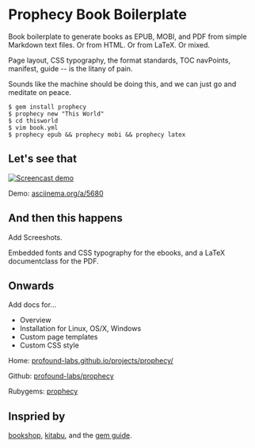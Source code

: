 Prophecy Book Boilerplate
=========================

Book boilerplate to generate books as EPUB, MOBI, and PDF from simple
Markdown text files. Or from HTML. Or from LaTeX. Or mixed.

Page layout, CSS typography, the format standards, TOC navPoints,
manifest, guide -- is the litany of pain.

Sounds like the machine should be doing this, and we can just go and
meditate on peace.

    $ gem install prophecy
    $ prophecy new "This World"
    $ cd thisworld
    $ vim book.yml
    $ prophecy epub && prophecy mobi && prophecy latex

## Let's see that

[![Screencast demo][demo-jpg]](http://asciinema.org/a/5680)

[demo-jpg]: http://profound-labs.github.io/images/screenshots/prophecy-screencast.jpg

Demo: [asciinema.org/a/5680](http://asciinema.org/a/5680)

## And then this happens

Add Screeshots.

Embedded fonts and CSS typography for the ebooks, and a LaTeX
documentclass for the PDF.

## Onwards

Add docs for...

- Overview
- Installation for Linux, OS/X, Windows
- Custom page templates
- Custom CSS style

Home: [profound-labs.github.io/projects/prophecy/](http://profound-labs.github.io/projects/prophecy/)

Github: [profound-labs/prophecy](https://github.com/profound-labs/prophecy)

Rubygems: [prophecy](https://rubygems.org/gems/prophecy)

## Inspried by

[bookshop](https://github.com/blueheadpublishing/bookshop), [kitabu](https://github.com/fnando/kitabu), and the [gem guide](https://github.com/radar/guides/blob/master/gem-development.md).

